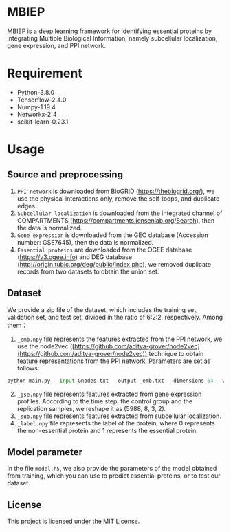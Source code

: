 # MBIEP

MBIEP is a deep learning framework for identifying essential proteins by integrating Multiple Biological Information, namely subcellular localization, gene expression, and PPI network.

# Requirement

-   Python-3.8.0
-   Tensorflow-2.4.0
-   Numpy-1.19.4
-   Networkx-2.4
-   scikit-learn-0.23.1

# Usage
## Source and preprocessing
1.  `PPI network` is downloaded from BioGRID (https://thebiogrid.org/), we use the physical interactions only, remove the self-loops,  and duplicate edges.
2. `Subcellular localization` is downloaded from the integrated channel of COMPARTMENTS (https://compartments.jensenlab.org/Search), then the data is normalized.
3. `Gene expression` is downloaded from the GEO database (Accession number: GSE7645), then the data is normalized.
4. `Essential proteins`  are downloaded from the OGEE database (https://v3.ogee.info) and DEG database (http://origin.tubic.org/deg/public/index.php), we removed duplicate records from two datasets to obtain the union set.

## Dataset
We provide a zip file of the dataset, which includes the training set, validation set, and test set, divided in the ratio of 6:2:2, respectively. Among them：
1. `_emb.npy` file represents the features extracted from the PPI network, we use the node2vec ([https://github.com/aditya-grover/node2vec](https://github.com/aditya-grover/node2vec)) technique to obtain feature representations from the PPI network. Parameters are set as follows:

```python
python main.py --input Gnodes.txt --output _emb.txt --dimensions 64 --walk-length 20 --num-walks 10 --window-size 10
```

2. `_gse.npy` file represents features extracted from gene expression profiles. According to the time step, the control group and the replication samples, we reshape it as (5988, 8, 3, 2).
3. `_sub.npy` file represents features extracted from subcellular localization.
4. `_label.npy` file represents the label of the protein, where 0 represents the non-essential protein and 1 represents the essential protein.

## Model parameter

In the file `model.h5`, we also provide the parameters of the model obtained from training, which you can use to predict essential proteins, or to test our dataset.

## License

This project is licensed under the MIT License.
